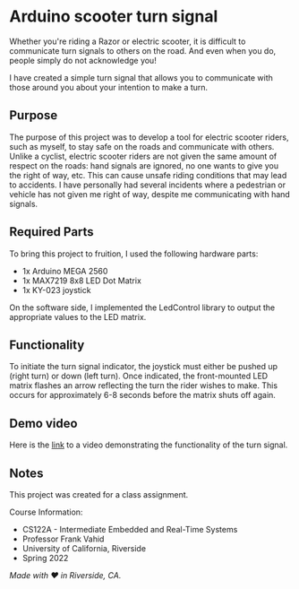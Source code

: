 # Arduino scooter turn signal
Whether you're riding a Razor or electric scooter, it is difficult to communicate turn signals to others on the road. And even when you do, people simply do not acknowledge you!

I have created a simple turn signal that allows you to communicate with those around you about your intention to make a turn.

## Purpose
The purpose of this project was to develop a tool for electric scooter riders, such as myself, to stay safe on the roads and communicate with others. Unlike a cyclist, electric scooter riders are not given the same amount of respect on the roads: hand signals are ignored, no one wants to give you the right of way, etc. This can cause unsafe riding conditions that may lead to accidents. I have personally had several incidents where a pedestrian or vehicle has not given me right of way, despite me communicating with hand signals.

## Required Parts
To bring this project to fruition, I used the following hardware parts:
- 1x Arduino MEGA 2560
- 1x MAX7219 8x8 LED Dot Matrix
- 1x KY-023 joystick

On the software side, I implemented the LedControl library to output the appropriate values to the LED matrix.

## Functionality
To initiate the turn signal indicator, the joystick must either be pushed up (right turn) or down (left turn). Once indicated, the front-mounted LED matrix flashes an arrow reflecting the turn the rider wishes to make. This occurs for approximately 6-8 seconds before the matrix shuts off again.

## Demo video
Here is the [link](https://youtu.be/qDhFgfHtOVE) to a video demonstrating the functionality of the turn signal.

## Notes
This project was created for a class assignment.

Course Information: 
- CS122A - Intermediate Embedded and Real-Time Systems
- Professor Frank Vahid
- University of California, Riverside
- Spring 2022

*Made with :heart: in Riverside, CA.*

